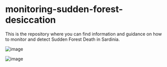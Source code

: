 # monitoring-sudden-forest-desiccation
This is the repository where you can find information and guidance on how to monitor and detect Sudden Forest Death in Sardinia.

![image](https://github.com/user-attachments/assets/96b24bae-6156-4e65-bd59-80b9fa314934)



![image](https://github.com/user-attachments/assets/93312beb-675d-4c1f-95f0-aa0092d64ef8)
